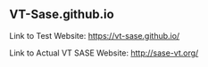 ## VT-Sase.github.io

Link to Test Website: <a href="https://vt-sase.github.io/" target="_blank">https://vt-sase.github.io/</a>

Link to Actual VT SASE Website: <a href="http://sase-vt.org/" target="_blank">http://sase-vt.org/</a>

